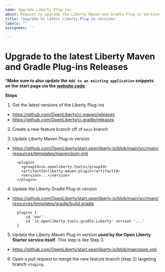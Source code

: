 ```yaml
---
name: Upgrade Liberty Plug-ins
about: Request to upgrade the Liberty Maven and Gradle Plug-in versions
title: 'Upgrade to latest Liberty Plug-in versions'
labels: ""
assignees: ''

---
```

# Upgrade to the latest Liberty Maven and Gradle Plug-ins Releases

***Make sure to also update the `Add to an existing application` snippets on the start page via the [website code](https://github.com/OpenLiberty/openliberty.io)**

**Steps**
1. Get the latest versions of the Liberty Plug-ins
  - https://github.com/OpenLiberty/ci.maven/releases
  - https://github.com/OpenLiberty/ci.gradle/releases

2. Create a new feature branch off of `main` branch

3. Update Liberty Maven Plug-in version
  - https://github.com/OpenLiberty/start.openliberty.io/blob/main/src/main/resources/templates/maven/pom.xml
    ```
      <plugin>
        <groupId>io.openliberty.tools</groupId>
        <artifactId>liberty-maven-plugin</artifactId>
        <version>...</version>
      </plugin>
    ```

4. Update the Liberty Gradle Plug-in version
  - https://github.com/OpenLiberty/start.openliberty.io/blob/main/src/main/resources/templates/gradle/build.gradle
    ```
      plugins {
          id 'war'
          id 'io.openliberty.tools.gradle.Liberty' version '...'
      }
    ```

5. Update the Liberty Maven Plug-in version **used by the Open Liberty Starter service itself**. This step is like Step 3.
  - https://github.com/OpenLiberty/start.openliberty.io/blob/main/pom.xml

6. Open a pull request to merge the new feature branch (step 2) targeting branch `staging`.

